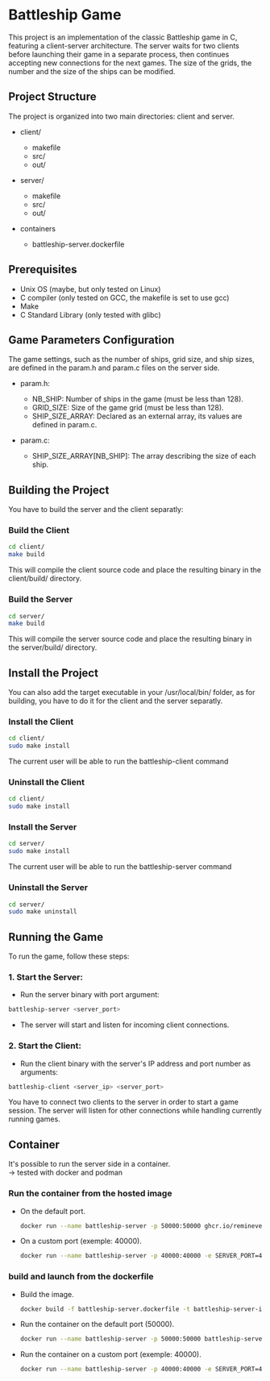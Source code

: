 # Battleship Game
This project is an implementation of the classic Battleship game in C, featuring a client-server architecture. The server waits for two clients before launching their game in a separate process, then continues accepting new connections for the next games. The size of the grids, the number and the size of the ships can be modified.

## Project Structure
The project is organized into two main directories: client and server.

- client/
    - makefile
    - src/
    - out/
  
- server/
    - makefile
    - src/
    - out/

- containers
    - battleship-server.dockerfile

## Prerequisites
- Unix OS (maybe, but only tested on Linux)
- C compiler (only tested on GCC, the makefile is set to use gcc)
- Make
- C Standard Library (only tested with glibc)

## Game Parameters Configuration
The game settings, such as the number of ships, grid size, and ship sizes, are defined in the param.h and param.c files on the server side.

- param.h:
    - NB_SHIP: Number of ships in the game (must be less than 128).
    - GRID_SIZE: Size of the game grid (must be less than 128).
    - SHIP_SIZE_ARRAY: Declared as an external array, its values are defined in param.c.

- param.c:
    - SHIP_SIZE_ARRAY[NB_SHIP]: The array describing the size of each ship.

## Building the Project
You have to build the server and the client separatly:

### Build the Client
```bash
cd client/
make build
```
This will compile the client source code and place the resulting binary in the client/build/ directory.

### Build the Server
```bash
cd server/
make build
```
This will compile the server source code and place the resulting binary in the server/build/ directory.

## Install the Project
You can also add the target executable in your /usr/local/bin/ folder, as for building, you have to do it for the client and the server separatly.

### Install the Client
```bash
cd client/
sudo make install
```
The current user will be able to run the battleship-client command

### Uninstall the Client
```bash
cd client/
sudo make install
```

### Install the Server
```bash
cd server/
sudo make install
```
The current user will be able to run the battleship-server command

### Uninstall the Server
```bash
cd server/
sudo make uninstall
```

## Running the Game
To run the game, follow these steps:

### 1. Start the Server:
- Run the server binary with port argument:

```bash
battleship-server <server_port>
```
- The server will start and listen for incoming client connections.

### 2. Start the Client:
- Run the client binary with the server's IP address and port number as arguments:
```bash
battleship-client <server_ip> <server_port>
```


You have to connect two clients to the server in order to start a game session. The server will listen for other connections while handling currently running games.

## Container
It's possible to run the server side in a container.  
-> tested with docker and podman

### Run the container from the hosted image
- On the default port.
    ```bash
    docker run --name battleship-server -p 50000:50000 ghcr.io/remineveu/c_battleship_server:latest
    ```
- On a custom port (exemple: 40000).
    ```bash
    docker run --name battleship-server -p 40000:40000 -e SERVER_PORT=40000 ghcr.io/remineveu/c_battleship_server:latest
    ```

### build and launch from the dockerfile
- Build the image.
    ```bash
    docker build -f battleship-server.dockerfile -t battleship-server-image .
    ```

- Run the container on the default port (50000).
    ```bash
    docker run --name battleship-server -p 50000:50000 battleship-server-image
    ```

- Run the container on a custom port (exemple: 40000).
    ```bash
    docker run --name battleship-server -p 40000:40000 -e SERVER_PORT=40000 battleship-server-image
    ```
